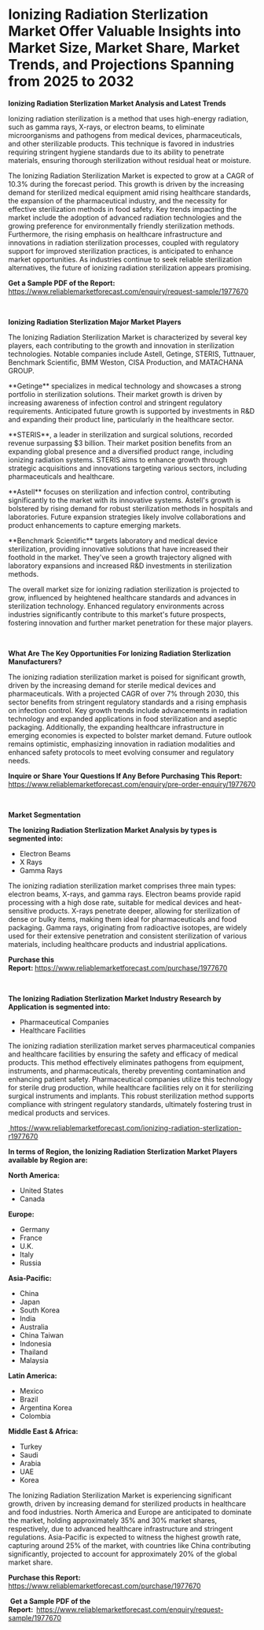 <p><h1>Ionizing Radiation Sterlization Market Offer Valuable Insights into Market Size, Market Share, Market Trends, and Projections Spanning from 2025 to 2032</h1></p><p><strong>Ionizing Radiation Sterlization Market Analysis and Latest Trends</strong></p>
<p><p>Ionizing radiation sterilization is a method that uses high-energy radiation, such as gamma rays, X-rays, or electron beams, to eliminate microorganisms and pathogens from medical devices, pharmaceuticals, and other sterilizable products. This technique is favored in industries requiring stringent hygiene standards due to its ability to penetrate materials, ensuring thorough sterilization without residual heat or moisture.</p><p>The Ionizing Radiation Sterilization Market is expected to grow at a CAGR of 10.3% during the forecast period. This growth is driven by the increasing demand for sterilized medical equipment amid rising healthcare standards, the expansion of the pharmaceutical industry, and the necessity for effective sterilization methods in food safety. Key trends impacting the market include the adoption of advanced radiation technologies and the growing preference for environmentally friendly sterilization methods. Furthermore, the rising emphasis on healthcare infrastructure and innovations in radiation sterilization processes, coupled with regulatory support for improved sterilization practices, is anticipated to enhance market opportunities. As industries continue to seek reliable sterilization alternatives, the future of ionizing radiation sterilization appears promising.</p></p>
<p><strong>Get a Sample PDF of the Report:&nbsp;</strong> <a href="https://www.reliablemarketforecast.com/enquiry/request-sample/1977670?utm_campaign=3178&utm_medium=2&utm_source=Github&utm_content=ia&utm_term=13042025&utm_id=ionizing-radiation-sterlization">https://www.reliablemarketforecast.com/enquiry/request-sample/1977670</a></p>
<p>&nbsp;</p>
<p><strong>Ionizing Radiation Sterlization Major Market Players</strong></p>
<p><p>The Ionizing Radiation Sterilization Market is characterized by several key players, each contributing to the growth and innovation in sterilization technologies. Notable companies include Astell, Getinge, STERIS, Tuttnauer, Benchmark Scientific, BMM Weston, CISA Production, and MATACHANA GROUP.</p><p>**Getinge** specializes in medical technology and showcases a strong portfolio in sterilization solutions. Their market growth is driven by increasing awareness of infection control and stringent regulatory requirements. Anticipated future growth is supported by investments in R&D and expanding their product line, particularly in the healthcare sector.</p><p>**STERIS**, a leader in sterilization and surgical solutions, recorded revenue surpassing $3 billion. Their market position benefits from an expanding global presence and a diversified product range, including ionizing radiation systems. STERIS aims to enhance growth through strategic acquisitions and innovations targeting various sectors, including pharmaceuticals and healthcare.</p><p>**Astell** focuses on sterilization and infection control, contributing significantly to the market with its innovative systems. Astell's growth is bolstered by rising demand for robust sterilization methods in hospitals and laboratories. Future expansion strategies likely involve collaborations and product enhancements to capture emerging markets.</p><p>**Benchmark Scientific** targets laboratory and medical device sterilization, providing innovative solutions that have increased their foothold in the market. They've seen a growth trajectory aligned with laboratory expansions and increased R&D investments in sterilization methods.</p><p>The overall market size for ionizing radiation sterilization is projected to grow, influenced by heightened healthcare standards and advances in sterilization technology. Enhanced regulatory environments across industries significantly contribute to this market's future prospects, fostering innovation and further market penetration for these major players.</p></p>
<p>&nbsp;</p>
<p><strong>What Are The Key Opportunities For Ionizing Radiation Sterlization Manufacturers?</strong></p>
<p><p>The ionizing radiation sterilization market is poised for significant growth, driven by the increasing demand for sterile medical devices and pharmaceuticals. With a projected CAGR of over 7% through 2030, this sector benefits from stringent regulatory standards and a rising emphasis on infection control. Key growth trends include advancements in radiation technology and expanded applications in food sterilization and aseptic packaging. Additionally, the expanding healthcare infrastructure in emerging economies is expected to bolster market demand. Future outlook remains optimistic, emphasizing innovation in radiation modalities and enhanced safety protocols to meet evolving consumer and regulatory needs.</p></p>
<p><strong>Inquire or Share Your Questions If Any Before Purchasing This Report:</strong> <a href="https://www.reliablemarketforecast.com/enquiry/pre-order-enquiry/1977670?utm_campaign=3178&utm_medium=2&utm_source=Github&utm_content=ia&utm_term=13042025&utm_id=ionizing-radiation-sterlization">https://www.reliablemarketforecast.com/enquiry/pre-order-enquiry/1977670</a></p>
<p>&nbsp;</p>
<p><strong>Market Segmentation</strong></p>
<p><strong>The Ionizing Radiation Sterlization Market Analysis by types is segmented into:</strong></p>
<p><ul><li>Electron Beams</li><li>X Rays</li><li>Gamma Rays</li></ul></p>
<p><p>The ionizing radiation sterilization market comprises three main types: electron beams, X-rays, and gamma rays. Electron beams provide rapid processing with a high dose rate, suitable for medical devices and heat-sensitive products. X-rays penetrate deeper, allowing for sterilization of dense or bulky items, making them ideal for pharmaceuticals and food packaging. Gamma rays, originating from radioactive isotopes, are widely used for their extensive penetration and consistent sterilization of various materials, including healthcare products and industrial applications.</p></p>
<p><strong>Purchase this Report:&nbsp;</strong><a href="https://www.reliablemarketforecast.com/purchase/1977670?utm_campaign=3178&utm_medium=2&utm_source=Github&utm_content=ia&utm_term=13042025&utm_id=ionizing-radiation-sterlization">https://www.reliablemarketforecast.com/purchase/1977670</a></p>
<p>&nbsp;</p>
<p><strong>The Ionizing Radiation Sterlization Market Industry Research by Application is segmented into:</strong></p>
<p><ul><li>Pharmaceutical Companies</li><li>Healthcare Facilities</li></ul></p>
<p><p>The ionizing radiation sterilization market serves pharmaceutical companies and healthcare facilities by ensuring the safety and efficacy of medical products. This method effectively eliminates pathogens from equipment, instruments, and pharmaceuticals, thereby preventing contamination and enhancing patient safety. Pharmaceutical companies utilize this technology for sterile drug production, while healthcare facilities rely on it for sterilizing surgical instruments and implants. This robust sterilization method supports compliance with stringent regulatory standards, ultimately fostering trust in medical products and services.</p></p>
<p><a href="https://www.reliablemarketforecast.com/ionizing-radiation-sterlization-r1977670?utm_campaign=3178&utm_medium=2&utm_source=Github&utm_content=ia&utm_term=13042025&utm_id=ionizing-radiation-sterlization">&nbsp;https://www.reliablemarketforecast.com/ionizing-radiation-sterlization-r1977670</a></p>
<p><strong>In terms of Region, the Ionizing Radiation Sterlization Market Players available by Region are:</strong></p>
<p>
    <p> <strong> North America: </strong>
        <ul>
            <li>United States</li>
            <li>Canada</li>
        </ul>
        </p> 
    <p> <strong> Europe: </strong>
        <ul>
            <li>Germany</li>
            <li>France</li>
            <li>U.K.</li>
            <li>Italy</li>
            <li>Russia</li>
        </ul>
        </p> 
    <p> <strong> Asia-Pacific: </strong>
        <ul>
            <li>China</li>
            <li>Japan</li>
            <li>South Korea</li>
            <li>India</li>
            <li>Australia</li>
            <li>China Taiwan</li>
            <li>Indonesia</li>
            <li>Thailand</li>
            <li>Malaysia</li>
        </ul>
        </p> 
    <p> <strong> Latin America: </strong>
        <ul>
            <li>Mexico</li>
            <li>Brazil</li>
            <li>Argentina Korea</li>
            <li>Colombia</li>
        </ul>
        </p> 
    <p> <strong> Middle East & Africa: </strong>
        <ul>
            <li>Turkey</li>
            <li>Saudi</li>
            <li>Arabia</li>
            <li>UAE</li>
            <li>Korea</li>
        </ul>
    </p>
    </p>
<p><p>The Ionizing Radiation Sterilization Market is experiencing significant growth, driven by increasing demand for sterilized products in healthcare and food industries. North America and Europe are anticipated to dominate the market, holding approximately 35% and 30% market shares, respectively, due to advanced healthcare infrastructure and stringent regulations. Asia-Pacific is expected to witness the highest growth rate, capturing around 25% of the market, with countries like China contributing significantly, projected to account for approximately 20% of the global market share.</p></p>
<p><strong>Purchase this Report: </strong><a href="https://www.reliablemarketforecast.com/purchase/1977670?utm_campaign=3178&utm_medium=2&utm_source=Github&utm_content=ia&utm_term=13042025&utm_id=ionizing-radiation-sterlization">https://www.reliablemarketforecast.com/purchase/1977670</a></p>
<p>&nbsp;<strong>Get a Sample PDF of the Report:&nbsp;&nbsp;</strong><a href="https://www.reliablemarketforecast.com/enquiry/request-sample/1977670?utm_campaign=3178&utm_medium=2&utm_source=Github&utm_content=ia&utm_term=13042025&utm_id=ionizing-radiation-sterlization">https://www.reliablemarketforecast.com/enquiry/request-sample/1977670</a></p>
<p><strong></strong></p>
<p><p></p><p></p><p></p></p>
